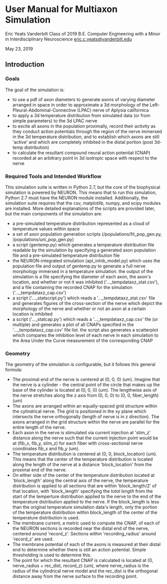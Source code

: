 # User Manual for Multiaxon Simulation

Eric Yeats
Vanderbilt Class of 2019
B.E. Computer Engineering with a Minor in Interdisciplinary Neuroscience
eric.c.yeats@vanderbilt.edu

May 23, 2019

## Introduction

### Goals

The goal of the simulation is:
* to use a pdf of axon diameters to generate axons of varying diameter arranged in space in order to approximate a 3d morphology of the Left-Pleural-Abdominal-Connective (LPAC) nerve of Aplysia californica
* to apply a 3d temperature distribution from simulated data (or from simple parameters) to the 3d LPAC nerve
* to excite all axons in the population proximally, record their activity as they conduct action potentials through the region of the nerve immersed in the 3d temperature distribution, and to establish which axons are still 'active' and which are completely inhibited in the distal portion (post 3d-temp distribution)
* to calculate the resultant compound neural action potential (CNAP) recorded at an arbitrary point in 3d isotropic space with respect to the nerve

### Required Tools and Intended Workflow

This simulation suite is written in Python 2.7, but the core of the biophysical simulation is powered by NEURON. This means that to run this simulation, Python 2.7 must have the NEURON module installed. Additionally, the simulation suite requires that the csv, matplotlib, numpy, and scipy modules are installed.
More detailed explanations of the scripts are provided later, but the main components of the simulation are:
* a pre-simulated temperature distribution represented as a cloud of temperature values within space
* a set of axon population generation scripts (/populations/fit_pop_gen.py, /populations/uni_pop_gen.py)
* a script (gentemp.py) which generates a temperature distribution file readable by the simulation by specifying a generated axon population file and a pre-simulated temperature distribution file
* the NEURON-integrated simulation (apl_inhib_model.py) which uses the population file and output of gentemp.py to generate a full nerve morphology immersed in a temperature simulation. the output of the simulation is a file specifying the diameter of each axon, the axon's location, and whether or not it was inhibited ('..._tempdataxz_stat.csv'), and a file containing the recorded CNAP for the simulation ('..._tempdataxz_cap.csv')
* a script ('..._statscript.py') which reads a '..._tempdataxz_stat.csv' file and generates figures of the cross-section of the nerve which depict the morphology of the nerve and whether or not an axon at a certain location is inhibited
* a script ('..._statcap.py') which reads a '..._tempdataxz_cap.csv' file (or multiple) and generates a plot of all CNAPs specified in the '..._tempdataxz_cap.csv' file list. the script also generates a scatterplot which compares the inhibition level of each nerve in each simulation to the Area Under the Curve measurement of the corresponding CNAP


### Geometry

The geometry of the simulation is configurable, but it follows this general formula:
* The proximal end of the nerve is centered at (0, 0, 0) (um). Imagine that the nerve is a cylinder - the central point of the circle that makes up the base of the cylinder is located at (0, 0, 0) (um). The lengthwise axis of the nerve stretches along the z axis from (0, 0, 0) to (0, 0, fiber_length) (um)
* The axons are arranged within an equally-spaced grid structure within the cylindrical nerve. The grid is positioned in the xy plane which intersects the nerve orthogonally (length of nerve is in z direction). The axons arranged in the grid structure within the nerve are parallel for the entire length of the nerve.
* Each axon in the nerve is stimulated via current injection at 'stim_z' distance along the nerve such that the current injection point would be at (fib_x, fib_y, stim_z) for each fiber with cross-sectional nerve coordinates fib_x and fib_y (um).
* The temperature distribution is centered at (0, 0, block_location) (um). This means that the center of the temperature distribution is located along the length of the nerve at a distance 'block_location' from the proximal end of the nerve.
* On either side of the center of the temperature distribution located at 'block_length' along the central axis of the nerve, the temperature distribution is applied to all sections that are within 'block_length/2' of that location, with 'block_length' specifying the _*total length*_ from the start of the temperture distribution applied to the nerve to the end of the temperature distribution applied to the nerve. If the block_length is less than the original temperature simulation data's length, only the portion of the temperature distribution within block_length of the center of the temperature distribution is used.
* The membrane current, a metric used to compute the CNAP, of each of the NEURON sections is recorded near the distal end of the nerve, centered around 'record_z'. Sections within 'recording_radius' around 'record_z' are used.
* The membrane potential of each of the axons is measured at their distal end to determine whether there is still an action potential. Simple thresholding is used to determine this. 
* The point for which the resultant CNAP is calculated is located at (0, nerve_radius + rec_dist, record_z) (um), where nerve_radius is the radius of the cylindrical nerve model and the rec_dist is the orthogonal distance away from the nerve surface to the recording point.
    
